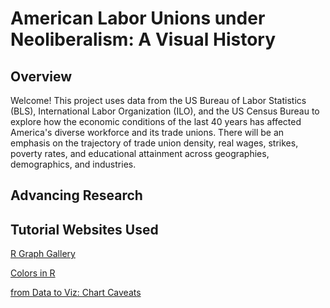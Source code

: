 # American Labor Unions under Neoliberalism: A Visual History
## Overview
Welcome! This project uses data from the US Bureau of Labor Statistics (BLS), International Labor Organization (ILO), and the US Census Bureau to explore how the economic conditions of the last 40 years has affected America's diverse workforce and its trade unions. There will be an emphasis on the trajectory of trade union density, real wages, strikes, poverty rates, and educational attainment across geographies, demographics, and industries.
## Advancing Research
## Tutorial Websites Used
[R Graph Gallery](https://r-graph-gallery.com/)

[Colors in R](https://r-charts.com/colors/)

[from Data to Viz: Chart Caveats](https://www.data-to-viz.com/caveats.html)
